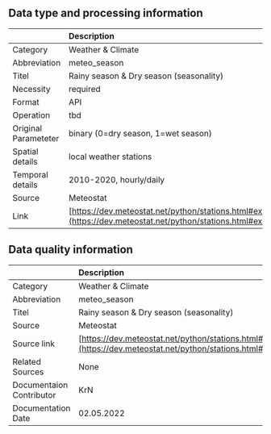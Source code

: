 ## Data type and processing information 

|                      | Description                                                                                                      |
|:---------------------|:-----------------------------------------------------------------------------------------------------------------|
| Category             | Weather & Climate                                                                                                |
| Abbreviation         | meteo_season                                                                                                     |
| Titel                | Rainy season & Dry season (seasonality)                                                                          |
| Necessity            | required                                                                                                         |
| Format               | API                                                                                                              |
| Operation            | tbd                                                                                                              |
| Original Parameteter | binary (0=dry season, 1=wet season)                                                                              |
| Spatial details      | local weather stations                                                                                           |
| Temporal details     | 2010-2020, hourly/daily                                                                                          |
| Source               | Meteostat                                                                                                        |
| Link                 | [https://dev.meteostat.net/python/stations.html#example](https://dev.meteostat.net/python/stations.html#example) |

## Data quality information 

|                          | Description                                                                                                      |
|:-------------------------|:-----------------------------------------------------------------------------------------------------------------|
| Category                 | Weather & Climate                                                                                                |
| Abbreviation             | meteo_season                                                                                                     |
| Titel                    | Rainy season & Dry season (seasonality)                                                                          |
| Source                   | Meteostat                                                                                                        |
| Source link              | [https://dev.meteostat.net/python/stations.html#example](https://dev.meteostat.net/python/stations.html#example) |
| Related Sources          | None                                                                                                             |
| Documentaion Contributor | KrN                                                                                                              |
| Documentation Date       | 02.05.2022                                                                                                       |